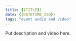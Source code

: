 ```yaml
---
title: {{TITLE}}
date: {{DATETIME_ISO}}
tags: "event audio and video"
---
```


Put description and video here.